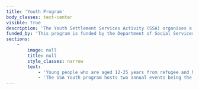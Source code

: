 ```yaml
---
title: 'Youth Program'
body_classes: text-center
visible: true
description: 'The Youth Settlement Services Activity (SSA) organises a variety of projects designed to engage, mentor and build leadership skills in young people to assist them to settle and integrate into Australian society. '
funded_by: 'This program is funded by the Department of Social Services'
sections:
    -
        image: null
        title: null
        style_classes: narrow
        text:
            - 'Young people who are aged 12-25 years from refugee and humanitarian backgrounds that have lived less than 5 years in Australia are eligible to be involved in the activities. The program runs various projects in the Northern Metropolitan area and works with a range of community groups and schools. Activities that utilise the form of sport and art are used to engage young people.'
            - 'The SSA Youth program hosts two annual events being the Star Search program and the Multicultural Indoor Soccer Tournament (MIST). In addition to these programs are the art life skill workshops, school holiday programs, homework hut program, various recreation activities such as dance, cooking and, newsletter making, multisport program including assistance with KidSport applications and a mentoring and leadership camp.'
---
```


